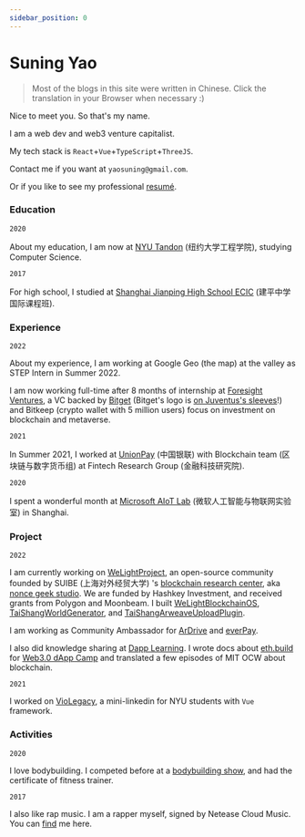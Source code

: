 ```yaml
---
sidebar_position: 0
---
```


# Suning Yao

> Most of the blogs in this site were written in Chinese. Click the translation in your Browser when necessary :)

Nice to meet you. So that's my name.

I am a web dev and web3 venture capitalist.

My tech stack is `React`+`Vue`+`TypeScript`+`ThreeJS`.

Contact me if you want at `yaosuning@gmail.com`.

Or if you like to see my professional [resumé](https://github.com/fewwwww/resume/raw/main/Suning%20Yao-yaosuning%40gmail.com.pdf).

### Education

`2020`

About my education, I am now at [NYU Tandon](https://engineering.nyu.edu) (纽约大学工程学院), studying Computer Science.

`2017`

For high school, I studied at [Shanghai Jianping
High School ECIC](http://www.jianping.com.cn/web/index1.html?id=1411&cid=133) (建平中学国际课程班).

### Experience

`2022`

About my experience, I am working at Google Geo (the map) at the valley as STEP Intern in Summer 2022.

I am now working full-time after 8 months of internship at [Foresight Ventures](https://foresightventures.com), a VC backed by [Bitget](https://bitget.com) (Bitget's logo is [on Juventus's sleeves](https://www.juventus.com/en/news/articles/juventus-to-unveil-bitget-as-first-sleeve-partner)!) and Bitkeep (crypto wallet with 5 million users) focus on investment on blockchain and metaverse.

`2021`

In Summer 2021, I worked at [UnionPay](https://cn.unionpay.com) (中国银联) with Blockchain team (区块链与数字货币组) at Fintech Research Group (金融科技研究院).

`2020`

I spent a wonderful month at [Microsoft AIoT Lab](https://www.microsoftiotinsiderlabs.com/) (微软人工智能与物联网实验室) in Shanghai.

### Project

`2022`

I am currently working on [WeLightProject](https://github.com/WeLightProject), an open-source community founded by SUIBE (上海对外经贸大学) 's [blockchain research center](https://suibe.net), aka [nonce geek studio](https://noncegeek.com/#/). We are funded by Hashkey Investment, and received grants from Polygon and Moonbeam. I built [WeLightBlockchainOS](http://os.doge.university), [TaiShangWorldGenerator](https://welightproject.github.io/tai_shang_world_generator/), and [TaiShangArweaveUploadPlugin](https://github.com/WeLightProject/Tai-Shang-Arweave-Uploader-Plugin).

I am working as Community Ambassador for [ArDrive](https://ardrive.io) and [everPay](https://everpay.io).

I also did knowledge sharing at [Dapp Learning](https://github.com/fewwwww/Dapp-Learning). I wrote docs about [eth.build](https://github.com/austintgriffith/eth.build) for [Web3.0 dApp Camp](https://twitter.com/Web3dAppCamp) and translated a few episodes of MIT OCW about blockchain.

`2021`

I worked on [VioLegacy](https://violegacy.org/), a mini-linkedin for NYU students with `Vue` framework.

### Activities

`2020`

I love bodybuilding. I competed before at a [bodybuilding show](https://weibo.com/2126177573/IgHjgAACG), and had the certificate of fitness trainer.

`2017`

I also like rap music. I am a rapper myself, signed by Netease Cloud Music. You can [find](https://music.163.com/#/artist?id=12452032) me here.
